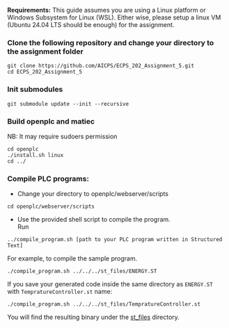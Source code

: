 
**Requirements:** This guide assumes you are using a Linux platform or Windows Subsystem for Linux (WSL). Either wise, please setup a linux VM (Ubuntu 24.04 LTS should be enough) for the assignment.

### Clone the following repository and change your directory to the assignment folder
```
git clone https://github.com/AICPS/ECPS_202_Assignment_5.git
cd ECPS_202_Assignment_5
```
### Init submodules
```
git submodule update --init --recursive
```

### Build openplc and matiec
NB: It may require sudoers permission
```
cd openplc
./install.sh linux
cd ../
```


### Compile PLC programs:
- Change your directory to openplc/webserver/scripts
```
cd openplc/webserver/scripts
```
- Use the provided shell script to compile the program.  
Run
```
../compile_program.sh [path to your PLC program written in Structured Text]
``` 

For example, to compile the sample program.
```
./compile_program.sh ../../../st_files/ENERGY.ST
```

If you save your generated code inside the same directory as `ENERGY.ST` with `TempratureController.st` name:
```
./compile_program.sh ../../../st_files/TempratureController.st
```

You will find the resulting binary under the [st_files](./st_files/) directory.
